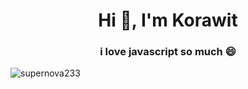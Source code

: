 <h1 align="center">Hi 👋, I'm Korawit</h1>
<h3 align="center">i love javascript so much 😄 </h3>

<p align="left"> <img src="https://komarev.com/ghpvc/?username=supernova233&label=Profile%20views&color=0e75b6&style=flat" alt="supernova233" /> </p>


<p align="left">
</p>

